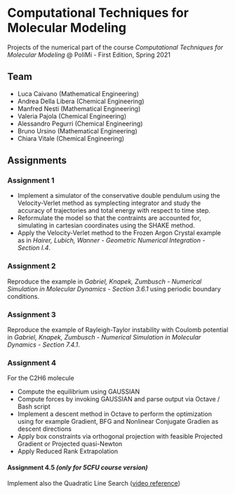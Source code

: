 # Computational Techniques for Molecular Modeling
Projects of the numerical part of the course *Computational Techniques for Molecular Modeling* @ PoliMi - First Edition, Spring 2021

## Team

* Luca Caivano (Mathematical Engineering)
* Andrea Della Libera (Chemical Engineering)
* Manfred Nesti (Mathematical Engineering)
* Valeria Pajola (Chemical Engineering)
* Alessandro Pegurri (Chemical Engineering)
* Bruno Ursino (Mathematical Engineering)
* Chiara Vitale (Chemical Engineering)

## Assignments

### Assignment 1
* Implement a simulator of the conservative double pendulum using the Velocity-Verlet method as symplecting integrator and study the accuracy of trajectories and total energy with respect to time step.
* Reformulate the model so that the contraints are accounted for, simulating in cartesian coordinates using the SHAKE method.
* Apply the Velocity-Verlet method to the Frozen Argon Crystal example as in *Hairer, Lubich, Wanner - Geometric Numerical Integration - Section I.4*.

### Assignment 2
Reproduce the example in *Gabriel, Knapek, Zumbusch - Numerical Simulation in Molecular Dynamics - Section 3.6.1* using periodic boundary conditions.

### Assignment 3
Reproduce the example of Rayleigh-Taylor instability with Coulomb potential in *Gabriel, Knapek, Zumbusch - Numerical Simulation in Molecular Dynamics - Section 7.4.1*.

### Assignment 4
For the C2H6 molecule

* Compute the equilibrium using GAUSSIAN
* Compute forces by invoking GAUSSIAN and parse output via Octave / Bash script
* Implement a descent method in Octave to perform the optimization using for example Gradient, BFG and Nonlinear Conjugate Gradien as descent directions
* Apply box constraints via orthogonal projection with feasible Projected Gradient or Projected quasi-Newton
* Apply Reduced Rank Extrapolation

#### Assignment 4.5 _(only for 5CFU course version)_
Implement also the Quadratic Line Search
([video reference](https://youtu.be/MKmIvtq83LY))
